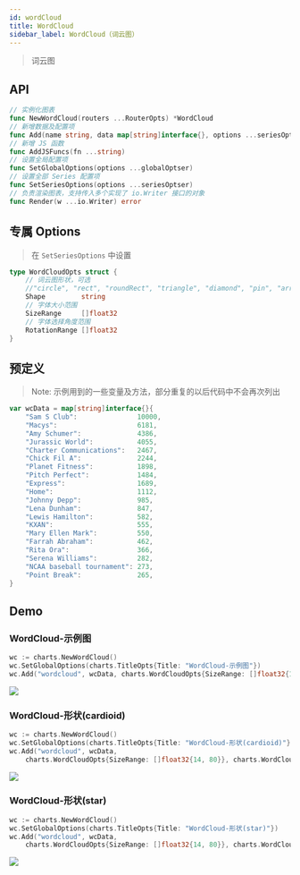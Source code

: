 ```yaml
---
id: wordCloud
title: WordCloud
sidebar_label: WordCloud（词云图）
---
```


> 词云图

## API
```go
// 实例化图表
func NewWordCloud(routers ...RouterOpts) *WordCloud
// 新增数据及配置项
func Add(name string, data map[string]interface{}, options ...seriesOptser) *WordCloud
// 新增 JS 函数
func AddJSFuncs(fn ...string)
// 设置全局配置项
func SetGlobalOptions(options ...globalOptser)
// 设置全部 Series 配置项
func SetSeriesOptions(options ...seriesOptser)
// 负责渲染图表，支持传入多个实现了 io.Writer 接口的对象
func Render(w ...io.Writer) error
```

## 专属 Options
> 在 `SetSeriesOptions` 中设置
```go
type WordCloudOpts struct {
    // 词云图形状，可选
    //"circle", "rect", "roundRect", "triangle", "diamond", "pin", "arrow"
    Shape         string
    // 字体大小范围
    SizeRange     []float32
    // 字体选择角度范围
    RotationRange []float32
}
```

## 预定义
> Note: 示例用到的一些变量及方法，部分重复的以后代码中不会再次列出
```go
var wcData = map[string]interface{}{
    "Sam S Club":               10000,
    "Macys":                    6181,
    "Amy Schumer":              4386,
    "Jurassic World":           4055,
    "Charter Communications":   2467,
    "Chick Fil A":              2244,
    "Planet Fitness":           1898,
    "Pitch Perfect":            1484,
    "Express":                  1689,
    "Home":                     1112,
    "Johnny Depp":              985,
    "Lena Dunham":              847,
    "Lewis Hamilton":           582,
    "KXAN":                     555,
    "Mary Ellen Mark":          550,
    "Farrah Abraham":           462,
    "Rita Ora":                 366,
    "Serena Williams":          282,
    "NCAA baseball tournament": 273,
    "Point Break":              265,
}
```

## Demo

### WordCloud-示例图
```go
wc := charts.NewWordCloud()
wc.SetGlobalOptions(charts.TitleOpts{Title: "WordCloud-示例图"})
wc.Add("wordcloud", wcData, charts.WordCloudOpts{SizeRange: []float32{14, 80}})
```
![](https://user-images.githubusercontent.com/19553554/52348737-01fb8a80-2a60-11e9-94ac-dacbd7b58811.png)


### WordCloud-形状(cardioid)
```go
wc := charts.NewWordCloud()
wc.SetGlobalOptions(charts.TitleOpts{Title: "WordCloud-形状(cardioid)"})
wc.Add("wordcloud", wcData,
    charts.WordCloudOpts{SizeRange: []float32{14, 80}}, charts.WordCloudOpts{Shape: "cardioid"})
```
![](https://user-images.githubusercontent.com/19553554/52348901-5bfc5000-2a60-11e9-94f5-fbdce2f2ec46.png)


### WordCloud-形状(star)
```go
wc := charts.NewWordCloud()
wc.SetGlobalOptions(charts.TitleOpts{Title: "WordCloud-形状(star)"})
wc.Add("wordcloud", wcData,
    charts.WordCloudOpts{SizeRange: []float32{14, 80}}, charts.WordCloudOpts{Shape: "cardioid"})
```
![](https://user-images.githubusercontent.com/19553554/52349093-bf867d80-2a60-11e9-81d7-2c45ddcce0cc.png)
